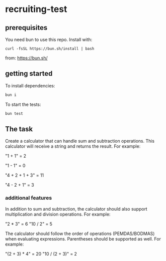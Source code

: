 # recruiting-test

## prerequisites

You need bun to use this repo.
Install with:

```
curl -fsSL https://bun.sh/install | bash
```

from: https://bun.sh/

## getting started

To install dependencies:

```bash
bun i
```

To start the tests:

```bash
bun test
```

## The task

Create a calculator that can handle sum and subtraction operations. This calculator will receive a string and returns the result. For example:

"1 + 1" = 2

"1 - 1" = 0

"4 + 2 + 1 + 3" = 11

"4 - 2 + 1" = 3

### additional features

In addition to sum and subtraction, the calculator should also support multiplication and division operations. For example:

"2 \* 3" = 6
"10 / 2" = 5

The calculator should follow the order of operations (PEMDAS/BODMAS) when evaluating expressions. Parentheses should be supported as well. For example:

"(2 + 3) \* 4" = 20
"10 / (2 + 3)" = 2
